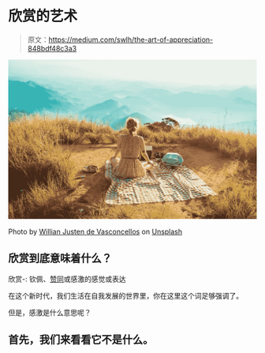 # 欣赏的艺术

> 原文：<https://medium.com/swlh/the-art-of-appreciation-848bdf48c3a3>

![](img/39e576e32eb1e44391694b54612a9584.png)

Photo by [Willian Justen de Vasconcellos](https://unsplash.com/@willianjusten?utm_source=medium&utm_medium=referral) on [Unsplash](https://unsplash.com?utm_source=medium&utm_medium=referral)

## 欣赏到底意味着什么？

欣赏-: 钦佩、[赞同](https://www.merriam-webster.com/dictionary/approval)或感激的感觉或表达

在这个新时代，我们生活在自我发展的世界里，你在这里这个词足够强调了。

但是，感激是什么意思呢？

## 首先，我们来看看它不是什么。